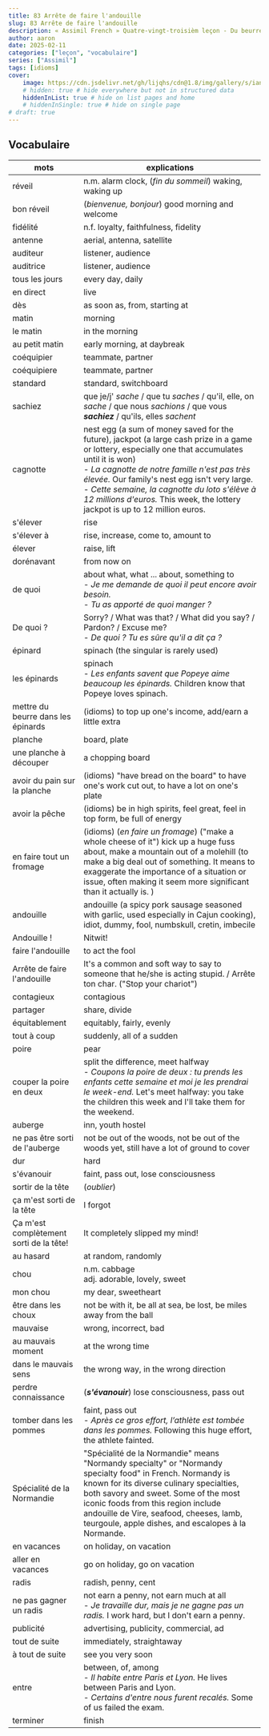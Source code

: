```yaml
---
title: 83 Arrête de faire l'andouille
slug: 83 Arrête de faire l'andouille
description: « Assimil French » Quatre-vingt-troisièm leçon - Du beurre dans les épinards...
author: aaron
date: 2025-02-11
categories: ["leçon", "vocabulaire"]
series: ["Assimil"]
tags: [idioms]
cover: 
    image: https://cdn.jsdelivr.net/gh/lijqhs/cdn@1.8/img/gallery/s/ian-schneider-dqMxDqdhg_4-unsplash.jpg
    # hidden: true # hide everywhere but not in structured data
    hiddenInList: true # hide on list pages and home
    # hiddenInSingle: true # hide on single page
# draft: true
---
```



## Vocabulaire

| mots | explications |
| ---- | ---- | 
| réveil | n.m. alarm clock, (*fin du sommeil*) waking, waking up |
| bon réveil | (*bienvenue, bonjour*) good morning and welcome |
| fidélité | n.f. loyalty, faithfulness, fidelity |
| antenne | aerial, antenna, satellite |
| auditeur | listener, audience |
| auditrice | listener, audience |
| tous les jours | every day, daily |
| en direct | live |
| dès | as soon as, from, starting at |
| matin | morning |
| le matin | in the morning |
| au petit matin | early morning, at daybreak |
| coéquipier | teammate, partner |
| coéquipiere | teammate, partner |
| standard | standard, switchboard |
| sachiez | que je/j' *sache* / que tu *saches* / qu'il, elle, on *sache* / que nous *sachions* / que vous ***sachiez*** / qu'ils, elles *sachent* |
| cagnotte | nest egg (a sum of money saved for the future), jackpot (a large cash prize in a game or lottery, especially one that accumulates until it is won) </br> - *La cagnotte de notre famille n'est pas très élevée.* Our family's nest egg isn't very large. </br> - *Cette semaine, la cagnotte du loto s'élève à 12 millions d'euros.* This week, the lottery jackpot is up to 12 million euros. |
| s'élever | rise |
| s'élever à | rise, increase, come to, amount to |
| élever | raise, lift |
| dorénavant | from now on |
| de quoi | about what, what ... about, something to </br> - *Je me demande de quoi il peut encore avoir besoin.* </br> - *Tu as apporté de quoi manger ?* |
| De quoi ? | Sorry? / What was that? / What did you say? / Pardon? / Excuse me? </br> - *De quoi ? Tu es sûre qu'il a dit ça ?* |
| épinard | spinach (the singular is rarely used) | 
| les épinards | spinach </br> - *Les enfants savent que Popeye aime beaucoup les épinards.* Children know that Popeye loves spinach. |
| mettre du beurre dans les épinards | (idioms) to top up one's income, add/earn a little extra |
| planche | board, plate |
| une planche à découper | a chopping board |
| avoir du pain sur la planche | (idioms) "have bread on the board" to have one's work cut out, to have a lot on one's plate |
| avoir la pêche | (idioms) be in high spirits, feel great, feel in top form, be full of energy |
| en faire tout un fromage | (idioms) (*en faire un fromage*) ("make a whole cheese of it") kick up a huge fuss about, make a mountain out of a molehill (to make a big deal out of something. It means to exaggerate the importance of a situation or issue, often making it seem more significant than it actually is. ) | 
| andouille | andouille (a spicy pork sausage seasoned with garlic, used especially in Cajun cooking), idiot, dummy, fool, numbskull, cretin, imbecile |
| Andouille ! | Nitwit! |
| faire l'andouille | to act the fool |
| Arrête de faire l'andouille | It's a common and soft way to say to someone that he/she is acting stupid. / Arrête ton char. ("Stop your chariot") |
| contagieux | contagious |
| partager | share, divide |
| équitablement | equitably, fairly, evenly |
| tout à coup | suddenly, all of a sudden |
| poire | pear |
| couper la poire en deux | split the difference, meet halfway </br> - *Coupons la poire de deux : tu prends les enfants cette semaine et moi je les prendrai le week-end.* Let's meet halfway: you take the children this week and I'll take them for the weekend. |
| auberge | inn, youth hostel | 
| ne pas être sorti de l'auberge | not be out of the woods, not be out of the woods yet, still have a lot of ground to cover |
| dur | hard |
| s'évanouir | faint, pass out, lose consciousness |
| sortir de la tête | (*oublier*) |
| ça m'est sorti de la tête | I forgot |
| Ça m'est complètement sorti de la tête! | It completely slipped my mind! |
| au hasard | at random, randomly |
| chou | n.m. cabbage </br> adj. adorable, lovely, sweet |
| mon chou | my dear, sweetheart |
| être dans les choux | not be with it, be all at sea, be lost, be miles away from the ball |
| mauvaise | wrong, incorrect, bad |
| au mauvais moment | at the wrong time |
| dans le mauvais sens | the wrong way, in the wrong direction |
| perdre connaissance | (***s'évanouir***) lose consciousness, pass out |
| tomber dans les pommes | faint, pass out </br> - *Après ce gros effort, l’athlète est tombée dans les pommes.* Following this huge effort, the athlete fainted. |
| Spécialité de la Normandie | "Spécialité de la Normandie" means "Normandy specialty" or "Normandy specialty food" in French. Normandy is known for its diverse culinary specialties, both savory and sweet. Some of the most iconic foods from this region include andouille de Vire, seafood, cheeses, lamb, teurgoule, apple dishes, and escalopes à la Normande. |
| en vacances | on holiday, on vacation |
| aller en vacances | go on holiday, go on vacation |
| radis | radish, penny, cent |
| ne pas gagner un radis | not earn a penny, not earn much at all </br> - *Je travaille dur, mais je ne gagne pas un radis.* I work hard, but I don't earn a penny. |
| publicité | advertising, publicity, commercial, ad |
| tout de suite | immediately, straightaway |
| à tout de suite | see you very soon |
| entre | between, of, among </br> - *Il habite entre Paris et Lyon.* He lives between Paris and Lyon. </br> - *Certains d'entre nous furent recalés.* Some of us failed the exam. | 
| terminer | finish |
